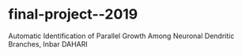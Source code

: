 # final-project--2019
Automatic Identification of Parallel Growth Among Neuronal Dendritic Branches, Inbar DAHARI 
